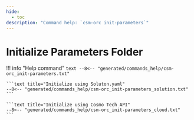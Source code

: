 ```yaml
---
hide:
  - toc
description: "Command help: `csm-orc init-parameters`"
---
```

# Initialize Parameters Folder

!!! info "Help command"
    ```text
    --8<-- "generated/commands_help/csm-orc_init-parameters.txt"
    ```

    ```text title="Initialize using Soluton.yaml"
    --8<-- "generated/commands_help/csm-orc_init-parameters_solution.txt"
    ```

    ```text title="Initialize using Cosmo Tech API"
    --8<-- "generated/commands_help/csm-orc_init-parameters_cloud.txt"
    ```

